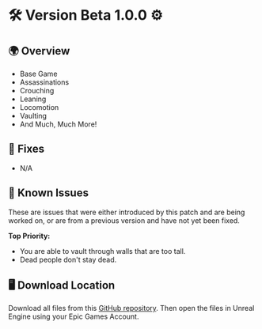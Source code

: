# 🛠️ Version Beta 1.0.0 ⚙️

## 🌍 Overview
- Base Game
- Assassinations
- Crouching
- Leaning
- Locomotion
- Vaulting
- And Much, Much More!

## 🔧 Fixes
- N/A

## 🧠 Known Issues
These are issues that were either introduced by this patch and are being worked on, or are from a previous version and have not yet been fixed.

**Top Priority:**
- You are able to vault through walls that are too tall.
- Dead people don't stay dead.

## 🖥️ Download Location
Download all files from this [GitHub repository](#). Then open the files in Unreal Engine using your Epic Games Account.
